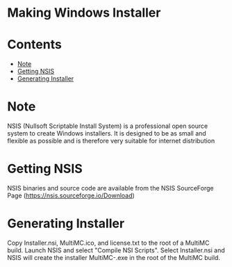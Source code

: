 Making Windows Installer
========================

# Contents
* [Note](#note)
* [Getting NSIS](#getting-nsis)
* [Generating Installer](#generating-installer)

# Note
NSIS (Nullsoft Scriptable Install System) is a professional open source system to create Windows installers. It is designed to be as small and flexible as possible and is therefore very suitable for internet distribution

# Getting NSIS
NSIS binaries and source code are available from the NSIS SourceForge Page (https://nsis.sourceforge.io/Download)

# Generating Installer
Copy Installer.nsi, MultiMC.ico, and license.txt to the root of a MultiMC build. Launch NSIS and select "Compile NSI Scripts". Select Installer.nsi and NSIS will create the installer MultiMC-<version>.exe in the root of the MultiMC build.
